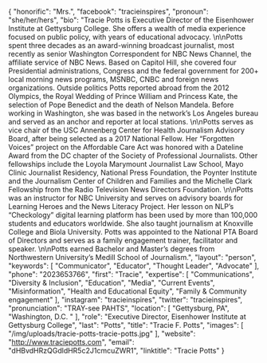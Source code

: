 {
  "honorific": "Mrs.",
  "facebook": "tracieinspires",
  "pronoun": "she/her/hers",
  "bio": "Tracie Potts is Executive Director of the Eisenhower Institute at Gettysburg College. She offers a wealth of media experience focused on public policy, with years of educational advocacy. \n\nPotts spent three decades as an award-winning broadcast journalist, most recently as senior Washington Correspondent for NBC News Channel, the affiliate service of NBC News. Based on Capitol Hill, she covered four Presidential administrations, Congress and the federal government for 200+ local morning news programs, MSNBC, CNBC and foreign news organizations. Outside politics Potts reported abroad from the 2012 Olympics, the Royal Wedding of Prince William and Princess Kate, the selection of Pope Benedict and the death of Nelson Mandela. Before working in Washington, she was based in the network’s Los Angeles bureau and served as an anchor and reporter at local stations. \n\nPotts serves as vice chair of the USC Annenberg Center for Health Journalism Advisory Board, after being selected as a 2017 National Fellow. Her “Forgotten Voices” project on the Affordable Care Act was honored with a Dateline Award from the DC chapter of the Society of Professional Journalists. Other fellowships include the Loyola Marymount Journalist Law School, Mayo Clinic Journalist Residency, National Press Foundation, the Poynter Institute and the Journalism Center of Children and Families and the Michelle Clark Fellowship from the Radio Television News Directors Foundation. \n\nPotts was an instructor for NBC University and serves on advisory boards for Learning Heroes and the News Literacy Project. Her lesson on NLP’s “Checkology” digital learning platform has been used by more than 100,000 students and educators worldwide. She also taught journalism at Knoxville College and Biola University. Potts was appointed to the National PTA Board of Directors and serves as a family engagement trainer, facilitator and speaker. \n\nPotts earned Bachelor and Master’s degrees from Northwestern University’s Medill School of Journalism.",
  "layout": "person",
  "keywords": [
    "Communicator",
    "Educator",
    "Thought Leader",
    "Advocate"
  ],
  "phone": "2023653766",
  "first": "Tracie",
  "expertise": [
    "Communications",
    "Diversity & Inclusion",
    "Education",
    "Media",
    "Current Events",
    "Misinformation",
    "Health and Educational Equity",
    "Family & Community engagement"
  ],
  "instagram": "tracieinspires",
  "twitter": "tracieinspires",
  "pronunciation": "TRAY-see PAHTS",
  "location": [
    "Gettysburg, PA",
    "Washington, D.C. "
  ],
  "role": "Executive Director, Eisenhower Institute at Gettysburg College",
  "last": "Potts",
  "title": "Tracie F. Potts",
  "images": [
    "/img/uploads/tracie-potts-tracie-potts.jpg"
  ],
  "website": "http://www.traciepotts.com",
  "email": "dHBvdHRzQGdldHR5c2J1cmcuZWR1",
  "linktitle": "Tracie Potts"
}
